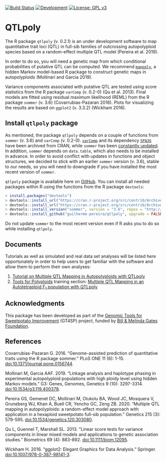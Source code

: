 [![Build Status](https://travis-ci.org/guilherme-pereira/QTLpoly.svg?branch=master)](https://travis-ci.org/guilherme-pereira/QTLpoly) [![Development](https://img.shields.io/badge/development-active-blue.svg)](https://img.shields.io/badge/development-active-blue.svg)
[![License: GPL v3](https://img.shields.io/badge/License-GPL%20v3-blue.svg)](https://www.gnu.org/licenses/gpl-3.0)

# QTLpoly

The R package `qtlpoly` (v. 0.2.1) is an under development software to map quantitative trait loci (QTL) in full-sib families of outcrossing autopolyploid species based on a random-effect multiple QTL model (Pereira et al. 2019). 

In order to do so, you will need a genetic map from which conditional probabilities of putative QTL can be computed. We recommend [`mappoly`](https://github.com/mmollina/MAPpoly), a hidden Markov model-based R package to construct genetic maps in autopolyploids (Mollinari and Garcia 2019).

Variance components associated with putative QTL are tested using score statistics from the R package `varComp` (v. 0.2-0) (Qu et al. 2013). Final models are fitted using residual maximum likelihood (REML) from the R package `sommer` (v. 3.6) (Covarrubias-Pazaran 2016). Plots for visualizing the results are based on `ggplot2` (v. 3.3.2) (Wickham 2016). 

## Install `qtlpoly` package

As mentioned, the package `qtlpoly` depends on a couple of functions from `sommer` (v. 3.6) and `varComp` (v. 0.2-0). [`varComp`](https://cran.r-project.org/src/contrib/Archive/varComp/) and its dependency [`SPA3G`](https://cran.r-project.org/src/contrib/Archive/SPA3G/) have been archived from CRAN, while `sommer` has been [constantly updated](https://cran.r-project.org/web/packages/sommer/index.html). In addition, `sommer` depends on `data.table`, which also needs to be installed in advance. In order to avoid conflict with updates in functions and object structures, we decided to stick with an earlier `sommer` version (v. 3.6), stable to our needs, so you will need to downgrade if you have installed the most recent version of `sommer`. 

`qtlpoly` package is available here on [GitHub](https://github.com/guilherme-pereira/qtlpoly). You can install all needed packages within R using the functions from the R package `devtools`:

```r
> install.packages("devtools")
> devtools::install_url("https://cran.r-project.org/src/contrib/Archive/SPA3G/SPA3G_1.0.tar.gz")
> devtools::install_url("https://cran.r-project.org/src/contrib/Archive/varComp/varComp_0.2-0.tar.gz")
> devtools::install_version("sommer", version = "3.6", repos = "http://cran.us.r-project.org", upgrade = FALSE)
> devtools::install_github("guilherme-pereira/qtlpoly", upgrade = FALSE) 
```

Do not update `sommer` to the most recent version even if R asks you to do so while installing `qtlpoly`. 

## Documents

Tutorials as well as simulated and real data set analyses will be listed here opportunately in order to help users to get familiar with the software and allow them to perform their own analyses:

1. [Tutorial on Multiple QTL Mapping in Autopolyploids with QTLpoly](https://guilherme-pereira.github.io/QTLpoly/1-tutorial)
2. [Tools for Polyploids](https://www.polyploids.org/workshop/2021/january/info) training section: [Multiple QTL Mapping in an Autotetraploid F<sub>1</sub> population with QTLpoly](https://guilherme-pereira.github.io/QTLpoly/2-tetraploid_example.html)

## Acknowledgments

This package has been developed as part of the [Genomic Tools for Sweetpotato Improvement](https://sweetpotatogenomics.cals.ncsu.edu/) (GT4SP) project, funded by [Bill \& Melinda Gates Foundation](https://www.gatesfoundation.org/).

## References

Covarrubias-Pazaran G. 2016. “Genome-assisted prediction of quantitative traits using the R package sommer.” PLoS ONE 11 (6): 1-15. [doi:10.1371/journal.pone.0156744](https://doi.org/10.1371/journal.pone.0156744).

Mollinari M, Garcia AAF. 2019. “Linkage analysis and haplotype phasing in experimental autopolyploid populations with high ploidy level using hidden Markov models.” G3: Genes, Genomes, Genetics 9 (10): 3297-3314. [doi:10.1534/g3.119.400378](https://doi.org/10.1534/g3.119.400378).

Pereira GS, Gemenet DC, Mollinari M, Olukolu BA, Wood JC, Mosquera V, Gruneberg WJ, Khan A, Buell CR, Yencho GC, Zeng ZB. 2020. “Multiple QTL mapping in autopolyploids: a random-effect model approach with application in a hexaploid sweetpotato full-sib population.” Genetics 215 (3): 579-595. [doi:10.1534/genetics.120.303080](https://doi.org/10.1534/genetics.120.303080).

Qu L, Guennel T, Marshall SL. 2013. “Linear score tests for variance components in linear mixed models and applications to genetic association studies.” Biometrics 69 (4): 883-892. [doi:10.1111/biom.12095](https://doi.org/10.1111/biom.12095).

Wickham H. 2016. “ggplot2: Elegant Graphics for Data Analysis.” Springer. [doi:10.1007/978-0-387-98141-3](https://www.springer.com/gp/book/9780387981413).
